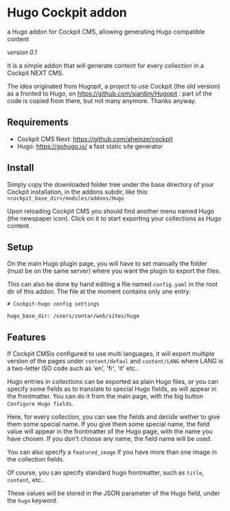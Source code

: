 # Hugo Cockpit addon
a Hugo addon for Cockpit CMS, allowing generating Hugo compatible content

*version 0.1*

It is a simple addon that will generate content for every collection in a Cockpit NEXT CMS.

The idea originated from Hugopit, a project to use Cockpit (the old version) as a fronted to Hugo, on https://github.com/sjardim/Hugopit : part of the code is copied from there, but not many anymore. Thanks anyway.

## Requirements

* Cockpit CMS Next: https://github.com/aheinze/cockpit
* Hugo: https://gohugo.io/   a fast static site generator

## Install 

Simply copy the downloaded folder tree under the base directory of your Cockpit installation, in the addons subdir, like this:
`<cockpit_base_dir>/modules/addons/Hugo`

Upon reloading Cockpit CMS you should find another menu named Hugo (the newspaper icon). 
Click on it to start exporting your collections as Hugo content.


## Setup

On the main Hugo plugin page, you will have to set manually the folder (must be on the same server) where
you want the plugin to export the files.

This can also be done by hand editing a file named `config.yaml` in the root dir of this addon.
The file at the moment contains only one entry:

    # Cockpit-hugo config settings
    
    hugo_base_dir: /users/zontar/web/sites/hugo




## Features

If Cockpit CMSis configured to use multi languages, it will export multiple version of the pages under 
`content/defaul` and `content/LANG` where LANG is a two-letter ISO code such as 'en', 'fr', 'it' etc..

Hugo entries in collections can be exported as plain Hugo files, or you can specify some fields as to translate
to special Hugo fields, as will appear in the frontmatter.
You can do it from the main page, with the big button `Configure Hugo fields`.

Here, for every collection, you can see the fields and decide wether to give them some special name.
If you give them some special name, the field value will appear in the frontmatter of the Hugo page, with the name you have chosen.
If you don't choose any name, the field name will be used.

You can also specify a `featured_image` if you have more than one image in the collection fields. 

Of course, you can specify standard hugo frontmatter, such as `title`, `content`, etc..

These values will be stored in the JSON parameter of the Hugo field, under the `hugo` keyword.
